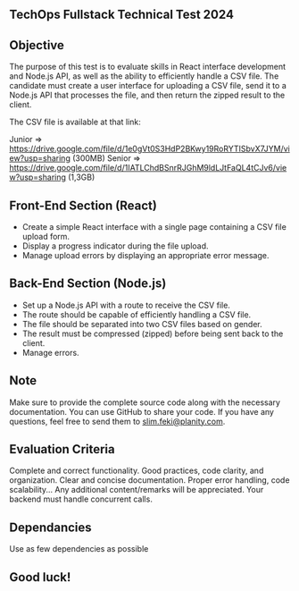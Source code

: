 ## TechOps Fullstack Technical Test 2024

## Objective

The purpose of this test is to evaluate skills in React interface development and Node.js API, as well as the ability to efficiently handle a CSV file. The candidate must create a user interface for uploading a CSV file, send it to a Node.js API that processes the file, and then return the zipped result to the client.

The CSV file is available at that link:

Junior => https://drive.google.com/file/d/1e0gVt0S3HdP2BKwy19RoRYTISbvX7JYM/view?usp=sharing (300MB)
Senior => https://drive.google.com/file/d/1IATLChdBSnrRJGhM9ldLJtFaQL4tCJv6/view?usp=sharing (1,3GB)

## Front-End Section (React)

- Create a simple React interface with a single page containing a CSV file upload form.
- Display a progress indicator during the file upload.
- Manage upload errors by displaying an appropriate error message.

## Back-End Section (Node.js)

- Set up a Node.js API with a route to receive the CSV file.
- The route should be capable of efficiently handling a CSV file.
- The file should be separated into two CSV files based on gender.
- The result must be compressed (zipped) before being sent back to the client.
- Manage errors.

## Note

Make sure to provide the complete source code along with the necessary documentation. You can use GitHub to share your code. If you have any questions, feel free to send them to slim.feki@planity.com.

## Evaluation Criteria

Complete and correct functionality.
Good practices, code clarity, and organization.
Clear and concise documentation.
Proper error handling, code scalability...
Any additional content/remarks will be appreciated.
Your backend must handle concurrent calls.

## Dependancies

Use as few dependencies as possible

## Good luck!
